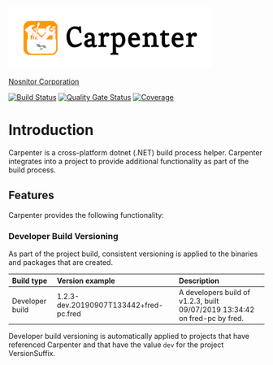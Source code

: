 ![Carpenter](media/Carpenter-Title_400x122.png)

[Nosnitor Corporation](https://www.rcsit.com)

[![Build Status](https://dev.azure.com/nosnitor/Carpenter/_apis/build/status/Nosnitor.Carpenter?branchName=master)](https://dev.azure.com/nosnitor/Carpenter/_build/latest?definitionId=60&branchName=master)
[![Quality Gate Status](https://sonarcloud.io/api/project_badges/measure?project=Nosnitor_Carpenter&metric=alert_status)](https://sonarcloud.io/dashboard?id=Nosnitor_Carpenter)
[![Coverage](https://sonarcloud.io/api/project_badges/measure?project=Nosnitor_Carpenter&metric=coverage)](https://sonarcloud.io/dashboard?id=Nosnitor_Carpenter)


# Introduction

Carpenter is a cross-platform dotnet (.NET) build process helper. Carpenter integrates into
a project to provide additional functionality as part of the build process.

## Features

Carpenter provides the following functionality:

### Developer Build Versioning

As part of the project build, consistent versioning is applied to the binaries and packages
that are created.

| Build type | Version example | Description
|:--|:--|:--|
| Developer build | 1.2.3-dev.20190907T133442+fred-pc.fred | A developers build of v1.2.3, built 09/07/2019 13:34:42 on fred-pc by fred.

Developer build versioning is automatically applied to projects that have referenced Carpenter
and that have the value ```dev``` for the project VersionSuffix.
